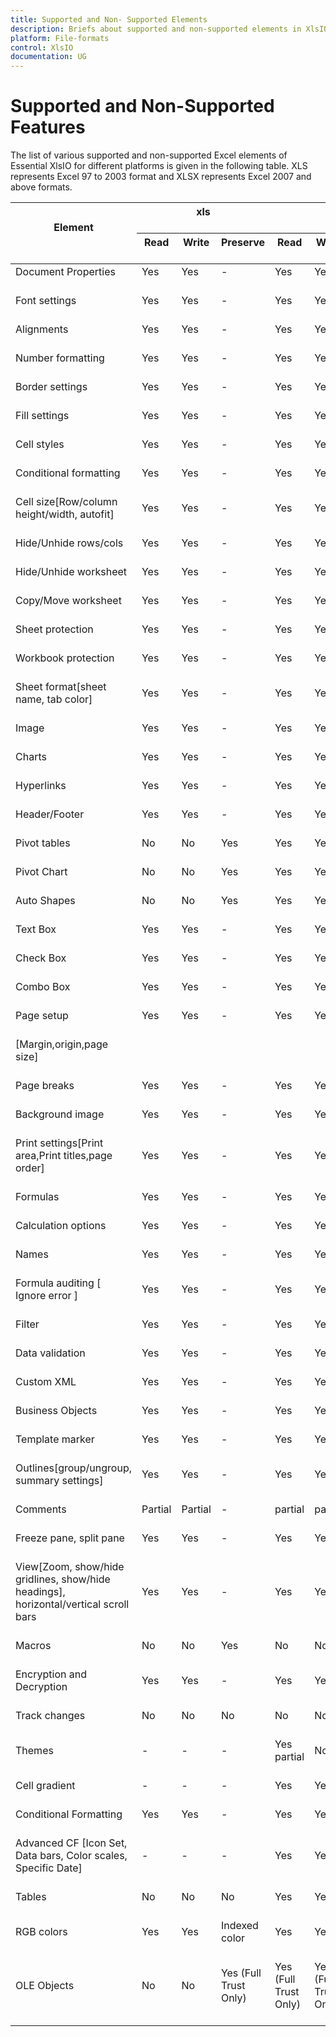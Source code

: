 ```yaml
---
title: Supported and Non- Supported Elements
description: Briefs about supported and non-supported elements in XlsIO
platform: File-formats
control: XlsIO
documentation: UG
---
```


# Supported and Non-Supported Features

The list of various supported and non-supported Excel elements of Essential XlsIO for different platforms is given in the following table. XLS represents Excel 97 to 2003 format and XLSX represents Excel 2007 and above formats.



<table>
<tr>
<th rowspan ="2">
Element <br/><br/></th>
<th colspan = "3">
xls<br/><br/></th>
<th colspan = "3">
xlsx<br/><br/>
</th>
<th rowspan="2">
xls to xlsx<br/><br/></th></tr>
<tr>
<th>
Read<br/><br/></th>
<th>
Write<br/><br/></th>
<th>
Preserve<br/><br/></th>
<th>
Read<br/><br/></th><th>
Write<br/><br/></th><th>
Preserve<br/><br/></th>
</tr>
<tbody>
<tr>
<td>
Document Properties<br/><br/></td>
<td>
Yes <br/><br/></td><td>
Yes<br/><br/></td><td>
-<br/><br/></td><td>
Yes<br/><br/></td><td>
Yes<br/><br/></td><td>
-<br/><br/></td><td>
Yes<br/><br/></td></tr>
<tr>
<td>
Font settings<br/><br/></td><td>
Yes<br/><br/></td><td>
Yes<br/><br/></td><td>
-<br/><br/></td><td>
Yes<br/><br/></td><td>
Yes<br/><br/></td><td>
-<br/><br/></td><td>
Yes<br/><br/></td></tr>
<tr>
<td>
Alignments<br/><br/></td><td>
Yes<br/><br/></td><td>
Yes<br/><br/></td><td>
-<br/><br/></td><td>
Yes<br/><br/></td><td>
Yes<br/><br/></td><td>
-<br/><br/></td><td>
Yes<br/><br/></td></tr>
<tr>
<td>
Number formatting<br/><br/></td><td>
Yes<br/><br/></td><td>
Yes<br/><br/></td><td>
-<br/><br/></td><td>
Yes<br/><br/></td><td>
Yes<br/><br/></td><td>
-<br/><br/></td><td>
Yes<br/><br/></td></tr>
<tr>
<td>
Border settings<br/><br/></td><td>
Yes<br/><br/></td><td>
Yes<br/><br/></td><td>
-<br/><br/></td><td>
Yes<br/><br/></td><td>
Yes<br/><br/></td><td>
-<br/><br/></td><td>
Yes<br/><br/></td></tr>
<tr>
<td>
Fill settings<br/><br/></td><td>
Yes<br/><br/></td><td>
Yes<br/><br/></td><td>
-<br/><br/></td><td>
Yes<br/><br/></td><td>
Yes<br/><br/></td><td>
-<br/><br/></td><td>
Yes<br/><br/></td></tr>
<tr>
<td>
Cell styles<br/><br/></td><td>
Yes<br/><br/></td><td>
Yes<br/><br/></td><td>
-<br/><br/></td><td>
Yes<br/><br/></td><td>
Yes<br/><br/></td><td>
-<br/><br/></td><td>
Yes<br/><br/></td></tr>
<tr>
<td>
Conditional formatting<br/><br/></td><td>
Yes<br/><br/></td><td>
Yes<br/><br/></td><td>
-<br/><br/></td><td>
Yes<br/><br/></td><td>
Yes<br/><br/></td><td>
-<br/><br/></td><td>
Yes<br/><br/></td></tr>
<tr>
<td>
Cell size[Row/column height/width, autofit]<br/><br/></td><td>
Yes<br/><br/></td><td>
Yes<br/><br/></td><td>
-<br/><br/></td><td>
Yes<br/><br/></td><td>
Yes<br/><br/></td><td>
-<br/><br/></td><td>
Yes<br/><br/></td></tr>
<tr>
<td>
Hide/Unhide rows/cols<br/><br/></td><td>
Yes<br/><br/></td><td>
Yes<br/><br/></td><td>
-<br/><br/></td><td>
Yes<br/><br/></td><td>
Yes<br/><br/></td><td>
-<br/><br/></td><td>
Yes<br/><br/></td></tr>
<tr>
<td>
Hide/Unhide worksheet<br/><br/></td><td>
Yes<br/><br/></td><td>
Yes<br/><br/></td><td>
-<br/><br/></td><td>
Yes<br/><br/></td><td>
Yes<br/><br/></td><td>
-<br/><br/></td><td>
Yes<br/><br/></td></tr>
<tr>
<td>
Copy/Move worksheet<br/><br/></td><td>
Yes<br/><br/></td><td>
Yes<br/><br/></td><td>
-<br/><br/></td><td>
Yes<br/><br/></td><td>
Yes<br/><br/></td><td>
-<br/><br/></td><td>
-<br/><br/></td></tr>
<tr>
<td>
Sheet protection<br/><br/></td><td>
Yes<br/><br/></td><td>
Yes<br/><br/></td><td>
-<br/><br/></td><td>
Yes<br/><br/></td><td>
Yes<br/><br/></td><td>
-<br/><br/></td><td>
Yes<br/><br/></td></tr>
<tr>
<td>
Workbook protection<br/><br/></td><td>
Yes<br/><br/></td><td>
Yes<br/><br/></td><td>
-<br/><br/></td><td>
Yes<br/><br/></td><td>
Yes<br/><br/></td><td>
-<br/><br/></td><td>
Yes<br/><br/></td></tr>
<tr>
<td>
Sheet format[sheet name, tab color]<br/><br/></td><td>
Yes<br/><br/></td><td>
Yes<br/><br/></td><td>
-<br/><br/></td><td>
Yes<br/><br/></td><td>
Yes<br/><br/></td><td>
-<br/><br/></td><td>
Yes<br/><br/></td></tr>
<tr>
<td>
Image<br/><br/></td><td>
Yes<br/><br/></td><td>
Yes<br/><br/></td><td>
-<br/><br/></td><td>
Yes<br/><br/></td><td>
Yes<br/><br/></td><td>
-<br/><br/></td><td>
Yes<br/><br/></td></tr>
<tr>
<td>
Charts<br/><br/></td><td>
Yes<br/><br/></td><td>
Yes<br/><br/></td><td>
-<br/><br/></td><td>
Yes<br/><br/></td><td>
Yes<br/><br/></td><td>
-<br/><br/></td><td>
Yes<br/><br/></td></tr>
<tr>
<td>
Hyperlinks<br/><br/></td><td>
Yes<br/><br/></td><td>
Yes<br/><br/></td><td>
-<br/><br/></td><td>
Yes<br/><br/></td><td>
Yes<br/><br/></td><td>
-<br/><br/></td><td>
Yes<br/><br/></td></tr>
<tr>
<td>
Header/Footer<br/><br/></td><td>
Yes<br/><br/></td><td>
Yes<br/><br/></td><td>
-<br/><br/></td><td>
Yes<br/><br/></td><td>
Yes<br/><br/></td><td>
-<br/><br/></td><td>
Yes<br/><br/></td></tr>
<tr>
<td>
Pivot tables<br/><br/></td><td>
No<br/><br/></td><td>
No<br/><br/></td><td>
Yes<br/><br/></td><td>
Yes<br/><br/></td><td>
Yes<br/><br/></td><td>
-<br/><br/></td><td>
No<br/><br/></td></tr>
<tr>
<td>
Pivot Chart<br/><br/></td><td>
No<br/><br/></td><td>
No<br/><br/></td><td>
Yes<br/><br/></td><td>
Yes<br/><br/></td><td>
Yes<br/><br/></td><td>
-<br/><br/></td><td>
No<br/><br/></td></tr>
<tr>
<td>
Auto Shapes<br/><br/></td><td>
No<br/><br/></td><td>
No<br/><br/></td><td>
Yes<br/><br/></td><td>
Yes<br/><br/></td><td>
Yes<br/><br/></td><td>
-<br/><br/></td><td>
No<br/><br/></td></tr>
<tr>
<td>
Text Box<br/><br/></td><td>
Yes<br/><br/></td><td>
Yes<br/><br/></td><td>
-<br/><br/></td><td>
Yes<br/><br/></td><td>
Yes<br/><br/></td><td>
-<br/><br/></td><td>
Yes<br/><br/></td></tr>
<tr>
<td>
Check Box<br/><br/></td><td>
Yes<br/><br/></td><td>
Yes<br/><br/></td><td>
-<br/><br/></td><td>
Yes<br/><br/></td><td>
Yes<br/><br/></td><td>
-<br/><br/></td><td>
Yes<br/><br/></td></tr>
<tr>
<td>
Combo Box<br/><br/></td><td>
Yes<br/><br/></td><td>
Yes<br/><br/></td><td>
-<br/><br/></td><td>
Yes<br/><br/></td><td>
Yes<br/><br/></td><td>
-<br/><br/></td><td>
Yes<br/><br/></td></tr>
<tr>
<td>
Page setup<br/><br/></td><td>
Yes<br/><br/></td><td>
Yes<br/><br/></td><td>
-<br/><br/></td><td>
Yes<br/><br/></td><td>
Yes<br/><br/></td><td>
-<br/><br/></td><td>
Yes<br/><br/></td></tr>
<tr>
<td>
[Margin,origin,page size]<br/><br/></td><td>
<br/><br/></td><td>
<br/><br/></td><td>
<br/><br/></td><td>
<br/><br/></td><td>
<br/><br/></td><td>
<br/><br/></td><td>
<br/><br/></td></tr>
<tr>
<td>
Page breaks<br/><br/></td><td>
Yes<br/><br/></td><td>
Yes<br/><br/></td><td>
-<br/><br/></td><td>
Yes<br/><br/></td><td>
Yes<br/><br/></td><td>
-<br/><br/></td><td>
Yes<br/><br/></td></tr>
<tr>
<td>
Background image<br/><br/></td><td>
Yes<br/><br/></td><td>
Yes<br/><br/></td><td>
-<br/><br/></td><td>
Yes<br/><br/></td><td>
Yes<br/><br/></td><td>
-<br/><br/></td><td>
Yes<br/><br/></td></tr>
<tr>
<td>
Print settings[Print area,Print titles,page order]<br/><br/></td><td>
Yes<br/><br/></td><td>
Yes<br/><br/></td><td>
-<br/><br/></td><td>
Yes<br/><br/></td><td>
Yes<br/><br/></td><td>
-<br/><br/></td><td>
Yes<br/><br/></td></tr>
<tr>
<td>
Formulas<br/><br/></td><td>
Yes<br/><br/></td><td>
Yes<br/><br/></td><td>
-<br/><br/></td><td>
Yes<br/><br/></td><td>
Yes<br/><br/></td><td>
-<br/><br/></td><td>
Yes<br/><br/></td></tr>
<tr>
<td>
Calculation options<br/><br/></td><td>
Yes<br/><br/></td><td>
Yes<br/><br/></td><td>
-<br/><br/></td><td>
Yes<br/><br/></td><td>
Yes<br/><br/></td><td>
-<br/><br/></td><td>
Yes<br/><br/></td></tr>
<tr>
<td>
Names<br/><br/></td><td>
Yes<br/><br/></td><td>
Yes<br/><br/></td><td>
-<br/><br/></td><td>
Yes<br/><br/></td><td>
Yes<br/><br/></td><td>
-<br/><br/></td><td>
Yes<br/><br/></td></tr>
<tr>
<td>
Formula auditing [ Ignore error ]<br/><br/></td><td>
Yes<br/><br/></td><td>
Yes<br/><br/></td><td>
-<br/><br/></td><td>
Yes<br/><br/></td><td>
Yes<br/><br/></td><td>
-<br/><br/></td><td>
Yes<br/><br/></td></tr>
<tr>
<td>
Filter<br/><br/></td><td>
Yes<br/><br/></td><td>
Yes<br/><br/></td><td>
-<br/><br/></td><td>
Yes<br/><br/></td><td>
Yes<br/><br/></td><td>
-<br/><br/></td><td>
Yes<br/><br/></td></tr>
<tr>
<td>
Data validation<br/><br/></td><td>
Yes<br/><br/></td><td>
Yes<br/><br/></td><td>
-<br/><br/></td><td>
Yes<br/><br/></td><td>
Yes<br/><br/></td><td>
-<br/><br/></td><td>
Yes<br/><br/></td></tr>
<tr>
<td>
Custom XML<br/><br/></td><td>
Yes<br/><br/></td><td>
Yes<br/><br/></td><td>
-<br/><br/></td><td>
Yes<br/><br/></td><td>
Yes<br/><br/></td><td>
-<br/><br/></td><td>
Yes<br/><br/></td></tr>
<tr>
<td>
Business Objects<br/><br/></td><td>
Yes<br/><br/></td><td>
Yes<br/><br/></td><td>
-<br/><br/></td><td>
Yes<br/><br/></td><td>
Yes<br/><br/></td><td>
-<br/><br/></td><td>
Yes<br/><br/></td></tr>
<tr>
<td>
Template marker<br/><br/></td><td>
Yes<br/><br/></td><td>
Yes<br/><br/></td><td>
-<br/><br/></td><td>
Yes<br/><br/></td><td>
Yes<br/><br/></td><td>
-<br/><br/></td><td>
Yes<br/><br/></td></tr>
<tr>
<td>
Outlines[group/ungroup, summary settings]<br/><br/></td><td>
Yes<br/><br/></td><td>
Yes<br/><br/></td><td>
-<br/><br/></td><td>
Yes<br/><br/></td><td>
Yes<br/><br/></td><td>
-<br/><br/></td><td>
Yes<br/><br/></td></tr>
<tr>
<td>
Comments<br/><br/></td><td>
Partial<br/><br/></td><td>
Partial<br/><br/></td><td>
-<br/><br/></td><td>
partial<br/><br/></td><td>
partial<br/><br/></td><td>
-<br/><br/></td><td>
Yes<br/><br/></td></tr>
<tr>
<td>
Freeze pane, split pane<br/><br/></td><td>
Yes<br/><br/></td><td>
Yes<br/><br/></td><td>
-<br/><br/></td><td>
Yes<br/><br/></td><td>
Yes<br/><br/></td><td>
-<br/><br/></td><td>
Yes<br/><br/></td></tr>
<tr>
<td>
View[Zoom, show/hide gridlines, show/hide headings], horizontal/vertical scroll bars<br/><br/></td><td>
Yes<br/><br/></td><td>
Yes<br/><br/></td><td>
-<br/><br/></td><td>
Yes<br/><br/></td><td>
Yes<br/><br/></td><td>
-<br/><br/></td><td>
Yes<br/><br/></td></tr>
<tr>
<td>
Macros<br/><br/></td><td>
No<br/><br/></td><td>
No<br/><br/></td><td>
Yes<br/><br/></td><td>
No<br/><br/></td><td>
No<br/><br/></td><td>
Yes<br/><br/></td><td>
No<br/><br/></td></tr>
<tr>
<td>
Encryption and Decryption<br/><br/></td><td>
Yes<br/><br/></td><td>
Yes<br/><br/></td><td>
-<br/><br/></td><td>
Yes<br/><br/></td><td>
Yes<br/><br/></td><td>
-<br/><br/></td><td>
Yes <br/><br/></td></tr>
<tr>
<td>
Track changes<br/><br/></td><td>
No<br/><br/></td><td>
No<br/><br/></td><td>
No<br/><br/></td><td>
No<br/><br/></td><td>
No<br/><br/></td><td>
No<br/><br/></td><td>
No<br/><br/></td></tr>
<tr>
<td>
Themes<br/><br/></td><td>
-<br/><br/></td><td>
-<br/><br/></td><td>
-<br/><br/></td><td>
Yes<br/>partial<br/><br/></td><td>
No<br/><br/></td><td>
-<br/><br/></td><td>
-<br/><br/></td></tr>
<tr>
<td>
Cell gradient<br/><br/></td><td>
-<br/><br/></td><td>
-<br/><br/></td><td>
-<br/><br/></td><td>
Yes<br/><br/></td><td>
Yes<br/><br/></td><td>
-<br/><br/></td><td>
-<br/><br/></td></tr>
<tr>
<td>
Conditional Formatting<br/><br/></td><td>
Yes<br/><br/></td><td>
Yes<br/><br/></td><td>
-<br/><br/></td><td>
Yes<br/><br/></td><td>
Yes<br/><br/></td><td>
-<br/><br/></td><td>
Yes<br/><br/></td></tr>
<tr>
<td>
Advanced CF [Icon Set, Data bars, Color scales, Specific Date]<br/><br/></td><td>
-<br/><br/></td><td>
-<br/><br/></td><td>
-<br/><br/></td><td>
Yes<br/><br/></td><td>
Yes<br/><br/></td><td>
-<br/><br/></td><td>
-<br/><br/></td></tr>
<tr>
<td>
Tables<br/><br/></td><td>
No<br/><br/></td><td>
No<br/><br/></td><td>
No<br/><br/></td><td>
Yes<br/><br/></td><td>
Yes<br/><br/></td><td>
-<br/><br/></td><td>
No<br/><br/></td></tr>
<tr>
<td>
RGB colors <br/><br/></td><td>
Yes<br/><br/></td><td>
Yes<br/><br/></td><td>
Indexed color<br/><br/></td><td>
Yes<br/><br/></td><td>
Yes<br/><br/></td><td>
-<br/><br/></td><td>
Yes<br/><br/></td></tr>
<tr>
<td>
OLE Objects<br/><br/></td><td>
No<br/><br/></td><td>
No<br/><br/></td><td>
Yes (Full Trust Only)<br/><br/></td><td>
Yes (Full Trust Only)<br/><br/></td><td>
Yes (Full Trust Only)<br/><br/></td><td>
-<br/><br/></td><td>
No<br/><br/></td></tr>
</tbody>
</table>


